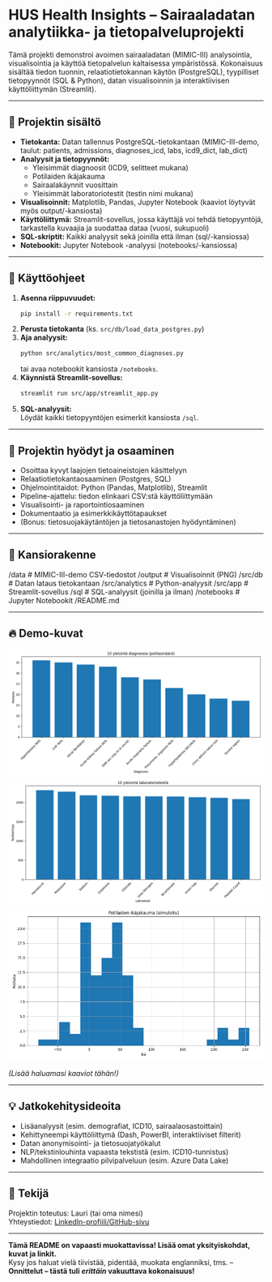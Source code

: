 # HUS Health Insights – Sairaaladatan analytiikka- ja tietopalveluprojekti

Tämä projekti demonstroi avoimen sairaaladatan (MIMIC-III) analysointia, visualisointia ja käyttöä tietopalvelun kaltaisessa ympäristössä. Kokonaisuus sisältää tiedon tuonnin, relaatiotietokannan käytön (PostgreSQL), tyypilliset tietopyynnöt (SQL & Python), datan visualisoinnin ja interaktiivisen käyttöliittymän (Streamlit).

---

## 🔎 **Projektin sisältö**

- **Tietokanta:** Datan tallennus PostgreSQL-tietokantaan (MIMIC-III-demo, taulut: patients, admissions, diagnoses_icd, labs, icd9_dict, lab_dict)
- **Analyysit ja tietopyynnöt:**
  - Yleisimmät diagnoosit (ICD9, selitteet mukana)
  - Potilaiden ikäjakauma
  - Sairaalakäynnit vuosittain
  - Yleisimmät laboratoriotestit (testin nimi mukana)
- **Visualisoinnit:** Matplotlib, Pandas, Jupyter Notebook (kaaviot löytyvät myös output/-kansiosta)
- **Käyttöliittymä:** Streamlit-sovellus, jossa käyttäjä voi tehdä tietopyyntöjä, tarkastella kuvaajia ja suodattaa dataa (vuosi, sukupuoli)
- **SQL-skriptit:** Kaikki analyysit sekä joinilla että ilman (sql/-kansiossa)
- **Notebookit:** Jupyter Notebook -analyysi (notebooks/-kansiossa)

---

## 🚀 **Käyttöohjeet**

1. **Asenna riippuvuudet:**
    ```bash
    pip install -r requirements.txt
    ```
2. **Perusta tietokanta** (ks. `src/db/load_data_postgres.py`)
3. **Aja analyysit:**
    ```bash
    python src/analytics/most_common_diagnoses.py
    ```
    tai avaa notebookit kansiosta `/notebooks`.
4. **Käynnistä Streamlit-sovellus:**
    ```bash
    streamlit run src/app/streamlit_app.py
    ```
5. **SQL-analyysit:**  
   Löydät kaikki tietopyyntöjen esimerkit kansiosta `/sql`.

---

## 🎯 **Projektin hyödyt ja osaaminen**

- Osoittaa kyvyt laajojen tietoaineistojen käsittelyyn
- Relaatiotietokantaosaaminen (Postgres, SQL)
- Ohjelmointitaidot: Python (Pandas, Matplotlib), Streamlit
- Pipeline-ajattelu: tiedon elinkaari CSV:stä käyttöliittymään
- Visualisointi- ja raportointiosaaminen
- Dokumentaatio ja esimerkkikäyttötapaukset
- (Bonus: tietosuojakäytäntöjen ja tietosanastojen hyödyntäminen)

---

## 📁 **Kansiorakenne**
/data # MIMIC-III-demo CSV-tiedostot
/output # Visualisoinnit (PNG)
/src/db # Datan lataus tietokantaan
/src/analytics # Python-analyysit
/src/app # Streamlit-sovellus
/sql # SQL-analyysit (joinilla ja ilman)
/notebooks # Jupyter Notebookit
/README.md


---

## 🔥 **Demo-kuvat**

![Yleisimmät diagnoosit](output/most_common_diagnoses_with_names.png)
![Yleisimmät laboratoriotestit](output/most_common_labs_with_names.png)
![Potilaiden ikäjakauma](output/patient_age_distribution.png)

*(Lisää haluamasi kaaviot tähän!)*

---

## 💡 **Jatkokehitysideoita**

- Lisäanalyysit (esim. demografiat, ICD10, sairaalaosastoittain)
- Kehittyneempi käyttöliittymä (Dash, PowerBI, interaktiiviset filterit)
- Datan anonymisointi- ja tietosuojatyökalut
- NLP/tekstinlouhinta vapaasta tekstistä (esim. ICD10-tunnistus)
- Mahdollinen integraatio pilvipalveluun (esim. Azure Data Lake)

---

## 👤 **Tekijä**

Projektin toteutus: Lauri (tai oma nimesi)  
Yhteystiedot: [LinkedIn-profiili/GitHub-sivu](https://github.com/oma-tunnus)

---

**Tämä README on vapaasti muokattavissa! Lisää omat yksityiskohdat, kuvat ja linkit.**  
Kysy jos haluat vielä tiivistää, pidentää, muokata englanniksi, tms. –  
**Onnittelut – tästä tuli _erittäin_ vakuuttava kokonaisuus!**